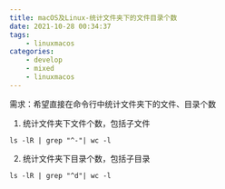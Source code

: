```yaml
---
title: macOS及Linux-统计文件夹下的文件目录个数
date: 2021-10-28 00:34:37
tags: 
    - linuxmacos
categories:
	- develop
	- mixed
	- linuxmacos
---
```


需求：希望直接在命令行中统计文件夹下的文件、目录个数

<!--more-->

1. 统计文件夹下文件个数，包括子文件
```
ls -lR | grep "^-"| wc -l
```

2. 统计文件夹下目录个数，包括子目录
```
ls -lR | grep "^d"| wc -l
```